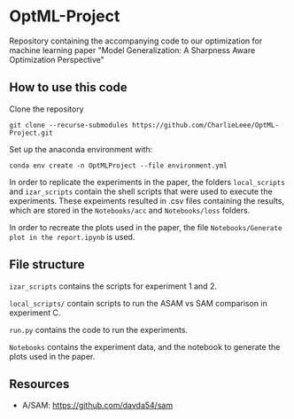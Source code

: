 # OptML-Project
Repository containing the accompanying code to our optimization for machine learning paper "Model Generalization: A Sharpness Aware Optimization Perspective" 

## How to use this code
Clone the repository
```
git clone --recurse-submodules https://github.com/CharlieLeee/OptML-Project.git
```

Set up the anaconda environment with:
```
conda env create -n OptMLProject --file environment.yml
```

In order to replicate the experiments in the paper, the folders `local_scripts` and `izar_scripts` contain the shell scripts that were used to execute the experiments. These expeiments resulted in .csv files containing the results, which are stored in the `Notebooks/acc` and `Notebooks/loss` folders.

In order to recreate the plots used in the paper, the file `Notebooks/Generate plot in the report.ipynb` is used. 

## File structure

`izar_scripts` contains the scripts for experiment 1 and 2.

`local_scripts/` contain scripts to run the ASAM vs SAM comparison in experiment C.

`run.py` contains the code to run the experiments.

`Notebooks` contains the experiment data, and the notebook to generate the plots used in the paper.

## Resources
- A/SAM: https://github.com/davda54/sam

